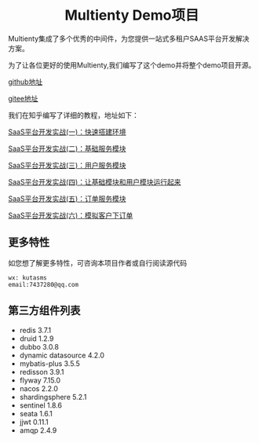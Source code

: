 
<div align="center">

# Multienty Demo项目


</div>

Multienty集成了多个优秀的中间件，为您提供一站式多租户SAAS平台开发解决方案。


为了让各位更好的使用Multienty,我们编写了这个demo并将整个demo项目开源。

[github地址](https://github.com/kutasms/saas-demo)

[gitee地址](https://gitee.com/kutasms/saas-demo)

我们在知乎编写了详细的教程，地址如下：

[SaaS平台开发实战(一)：快速搭建环境](https://zhuanlan.zhihu.com/p/683628573)

[SaaS平台开发实战(二)：基础服务模块](https://zhuanlan.zhihu.com/p/683660274)

[SaaS平台开发实战(三)：用户服务模块](https://zhuanlan.zhihu.com/p/683753657)

[SaaS平台开发实战(四)：让基础模块和用户模块运行起来](https://zhuanlan.zhihu.com/p/683760795)

[SaaS平台开发实战(五)：订单服务模块](https://zhuanlan.zhihu.com/p/683873298)

[SaaS平台开发实战(六)：模拟客户下订单](https://zhuanlan.zhihu.com/p/684010126)


## 更多特性
如您想了解更多特性，可咨询本项目作者或自行阅读源代码
```
wx: kutasms
email:7437280@qq.com
```

## 第三方组件列表
- redis 3.7.1
- druid 1.2.9
- dubbo 3.0.8
- dynamic datasource 4.2.0
- mybatis-plus 3.5.5
- redisson 3.9.1
- flyway 7.15.0
- nacos 2.2.0
- shardingsphere 5.2.1
- sentinel 1.8.6
- seata 1.6.1
- jjwt 0.11.1
- amqp 2.4.9